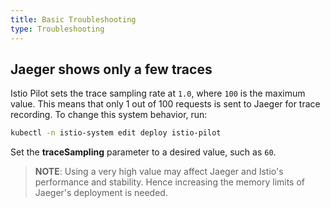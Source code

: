 ```yaml
---
title: Basic Troubleshooting
type: Troubleshooting
---
```


## Jaeger shows only a few traces

Istio Pilot sets the trace sampling rate at `1.0`, where `100` is the maximum value. This means that only 1 out of 100 requests is sent to Jaeger for trace recording. To change this system behavior, run:

```bash
kubectl -n istio-system edit deploy istio-pilot
```

Set the **traceSampling** parameter to a desired value, such as `60`.

>**NOTE**: Using a very high value may affect Jaeger and Istio's performance and stability. Hence increasing the memory limits of Jaeger's deployment is needed.
